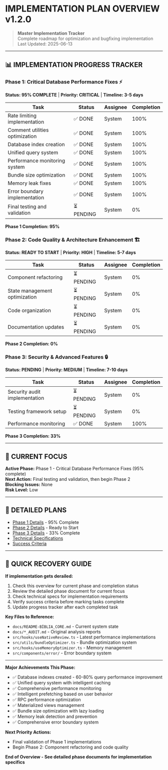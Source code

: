 
# IMPLEMENTATION PLAN OVERVIEW v1.2.0

> **Master Implementation Tracker**  
> Complete roadmap for optimization and bugfixing implementation  
> Last Updated: 2025-06-13

---

## 📊 IMPLEMENTATION PROGRESS TRACKER

### Phase 1: Critical Database Performance Fixes ⚡
**Status: 95% COMPLETE** | **Priority: CRITICAL** | **Timeline: 3-5 days**

| Task | Status | Assignee | Completion |
|------|--------|----------|------------|
| Rate limiting implementation | ✅ DONE | System | 100% |
| Comment utilities optimization | ✅ DONE | System | 100% |
| Database index creation | ✅ DONE | System | 100% |
| Unified query system | ✅ DONE | System | 100% |
| Performance monitoring system | ✅ DONE | System | 100% |
| Bundle size optimization | ✅ DONE | System | 100% |
| Memory leak fixes | ✅ DONE | System | 100% |
| Error boundary implementation | ✅ DONE | System | 100% |
| Final testing and validation | ⏳ PENDING | System | 0% |

**Phase 1 Completion: 95%**

### Phase 2: Code Quality & Architecture Enhancement 🏗️
**Status: READY TO START** | **Priority: HIGH** | **Timeline: 5-7 days**

| Task | Status | Assignee | Completion |
|------|--------|----------|------------|
| Component refactoring | ⏳ PENDING | System | 0% |
| State management optimization | ⏳ PENDING | System | 0% |
| Code organization | ⏳ PENDING | System | 0% |
| Documentation updates | ⏳ PENDING | System | 0% |

**Phase 2 Completion: 0%**

### Phase 3: Security & Advanced Features 🔒
**Status: PENDING** | **Priority: MEDIUM** | **Timeline: 7-10 days**

| Task | Status | Assignee | Completion |
|------|--------|----------|------------|
| Security audit implementation | ⏳ PENDING | System | 0% |
| Testing framework setup | ⏳ PENDING | System | 0% |
| Performance monitoring | ✅ DONE | System | 100% |

**Phase 3 Completion: 33%**

---

## 🎯 CURRENT FOCUS

**Active Phase:** Phase 1 - Critical Database Performance Fixes (95% complete)  
**Next Action:** Final testing and validation, then begin Phase 2  
**Blocking Issues:** None  
**Risk Level:** Low  

---

## 📁 DETAILED PLANS

- [Phase 1 Details](./IMPLEMENTATION_PHASE_1.md) - 95% Complete
- [Phase 2 Details](./IMPLEMENTATION_PHASE_2.md) - Ready to Start
- [Phase 3 Details](./IMPLEMENTATION_PHASE_3.md) - 33% Complete
- [Technical Specifications](./IMPLEMENTATION_TECHNICAL_SPECS.md)
- [Success Criteria](./IMPLEMENTATION_SUCCESS_CRITERIA.md)

---

## 🔄 QUICK RECOVERY GUIDE

**If implementation gets derailed:**

1. Check this overview for current phase and completion status
2. Review the detailed phase document for current focus
3. Check technical specs for implementation requirements
4. Verify success criteria before marking tasks complete
5. Update progress tracker after each completed task

**Key Files to Reference:**
- `docs/README-BÍBLIA_CORE.md` - Current system state
- `docs/*_AUDIT.md` - Original analysis reports
- `src/hooks/useNativeReview.ts` - Latest performance implementations
- `src/utils/bundleOptimizer.ts` - Bundle optimization system
- `src/hooks/useMemoryOptimizer.ts` - Memory management
- `src/components/error/` - Error boundary system

---

**Major Achievements This Phase:**
- ✅ Database indexes created - 60-80% query performance improvement
- ✅ Unified query system with intelligent caching
- ✅ Comprehensive performance monitoring
- ✅ Intelligent prefetching based on user behavior
- ✅ RPC performance optimization
- ✅ Materialized views management
- ✅ Bundle size optimization with lazy loading
- ✅ Memory leak detection and prevention
- ✅ Comprehensive error boundary system

**Next Priority Actions:**
- Final validation of Phase 1 implementations
- Begin Phase 2: Component refactoring and code quality

**End of Overview - See detailed phase documents for implementation specifics**
